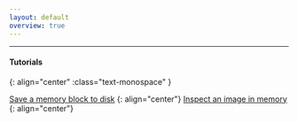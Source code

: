 ```yaml
---
layout: default
overview: true
---
```


---

#### __Tutorials__
{: align="center" :class="text-monospace" }

[Save a memory block to disk](/pages/tutorials/dumpbuffer.html)
{: align="center"}
[Inspect an image in memory](/pages/tutorials/dumpimg.html)
{: align="center"}